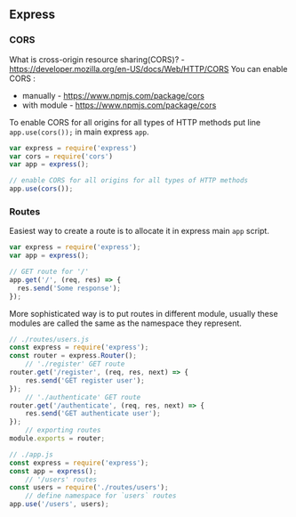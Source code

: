 
## Express
### CORS
What is cross-origin resource sharing(CORS)? - https://developer.mozilla.org/en-US/docs/Web/HTTP/CORS
You can enable CORS :
* manually - https://www.npmjs.com/package/cors
* with module - https://www.npmjs.com/package/cors

To enable CORS for all origins for all types of HTTP methods put line `app.use(cors());` in main express `app`.
```js
var express = require('express')
var cors = require('cors')
var app = express();

// enable CORS for all origins for all types of HTTP methods
app.use(cors());
```

### Routes
Easiest way to create a route is to allocate it in express main `app` script.
```js
var express = require('express');
var app = express();

// GET route for '/'
app.get('/', (req, res) => {
  res.send('Some response');
});
```
More sophisticated way is to put routes in different module, usually these modules are called the same as the namespace they represent.
```js
// ./routes/users.js
const express = require('express');
const router = express.Router();
    // './register' GET route
router.get('/register', (req, res, next) => {
    res.send('GET register user');
});
    // './authenticate' GET route
router.get('/authenticate', (req, res, next) => {
    res.send('GET authenticate user');
});
    // exporting routes
module.exports = router;

// ./app.js
const express = require('express');
const app = express();
    // '/users' routes
const users = require('./routes/users');
    // define namespace for `users` routes
app.use('/users', users);
```



